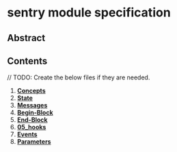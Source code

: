 # sentry module specification

## Abstract

<!-- TODO: Create a abstract definition of what this module does, what functionality does it enable and how it can be used. -->

## Contents

// TODO: Create the below files if they are needed.
1. **[Concepts](01_concepts.md)**
2. **[State](02_state.md)**
3. **[Messages](03_messages.md)**
4. **[Begin-Block](04_begin_block.md)**
5. **[End-Block](06_end_bloc.md)**
6. **[05_hooks](06_hooks.md)**
7. **[Events](07_events.md)**
8. **[Parameters](08_params.md)**
